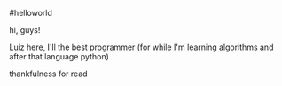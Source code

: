 #helloworld

hi, guys!

Luiz here, I'll the best programmer (for while I'm learning algorithms and after that language python)


thankfulness for read

